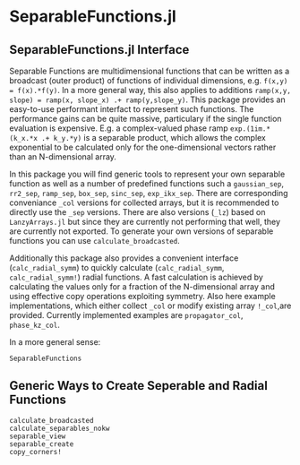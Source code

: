 # SeparableFunctions.jl

## SeparableFunctions.jl Interface
Separable Functions are multidimensional functions that can be written as a broadcast (outer product) of functions of individual dimensions, e.g. `f(x,y) = f(x).*f(y)`. In a more general way, this also applies to additions `ramp(x,y, slope) = ramp(x, slope_x) .+ ramp(y,slope_y)`. This package provides an easy-to-use performant interfact to represent such functions. The performance gains can be quite massive, particulary if the single function evaluation is expensive. E.g. a complex-valued phase ramp `exp.(1im.*(k_x.*x .+ k_y.*y)` is a separable product, which allows the complex exponential to be calculated only for the one-dimensional vectors rather than an N-dimensional array. 

In this package you will find generic tools to represent your own separable function as well as a number of predefined functions such a `gaussian_sep`, `rr2_sep`, `ramp_sep`, `box_sep`, `sinc_sep`, `exp_ikx_sep`. There are corresponding conveniance `_col` versions for collected arrays, but it is recommended to directly use the `_sep` versions. There are also versions (`_lz`) based on `LanzyArrays.jl` but since they are currently not performing that well, they are currently not exported.
To generate your own versions of separable functions you can use `calculate_broadcasted`.

Additionally this package also provides a convenient interface (`calc_radial_symm`) to quickly calculate (`calc_radial_symm`, `calc_radial_symm!`) radial functions. A fast calculation is achieved by calculating the values only for a fraction of the N-dimensional array and using effective copy operations exploiting symmetry. Also here example implementations, which either collect `_col` or modify existing array `!_col`,are provided. Currently implemented examples are `propagator_col`, `phase_kz_col`.

In a more general sense:
```@docs
SeparableFunctions
```

## Generic Ways to Create Seperable and Radial Functions 
```@docs
calculate_broadcasted
calculate_separables_nokw
separable_view
separable_create
copy_corners!
```
